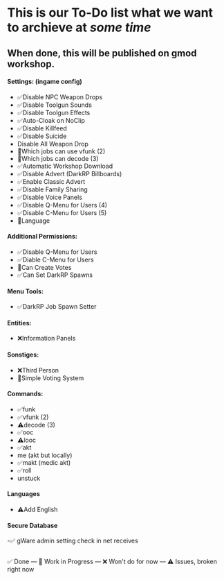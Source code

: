 # This is our To-Do list what we want to archieve at *some time*

## When done, this will be published on gmod workshop.

#### Settings: (ingame config)
- ✅Disable NPC Weapon Drops
- ✅Disable Toolgun Sounds
- ✅Disable Toolgun Effects
- ✅Auto-Cloak on NoClip
- ✅Disable Killfeed
- ✅Disable Suicide
- Disable All Weapon Drop
- 🔄Which jobs can use vfunk (2)
- 🔄Which jobs can decode (3)
- ✅Automatic Workshop Download
- ✅Disable Advert (DarkRP Billboards)
- ✅Enable Classic Advert
- ✅Disable Family Sharing
- ✅Disable Voice Panels
- ✅Disable Q-Menu for Users (4)
- ✅Disable C-Menu for Users (5)
- 🔄Language

#### Additional Permissions:
- ✅Disable Q-Menu for Users
- ✅Diable C-Menu for Users
- 🔄Can Create Votes
- ✅Can Set DarkRP Spawns

#### Menu Tools:
- ✅DarkRP Job Spawn Setter

#### Entities:
- ❌Information Panels

#### Sonstiges:
- ❌Third Person
- 🔄Simple Voting System

#### Commands:
- ✅funk
- ✅vfunk (2)
- ⚠️decode (3)
- ✅ooc
- ⚠️looc
- ✅akt
- me (akt but locally)
- ✅makt (medic akt)
- ✅roll
- unstuck

#### Languages
- ⚠️Add English

#### Secure Database
-✅ gWare admin setting check in net receives

##
✅ Done —
🔄 Work in Progress —
❌ Won't do for now —
⚠️ Issues, broken right now
